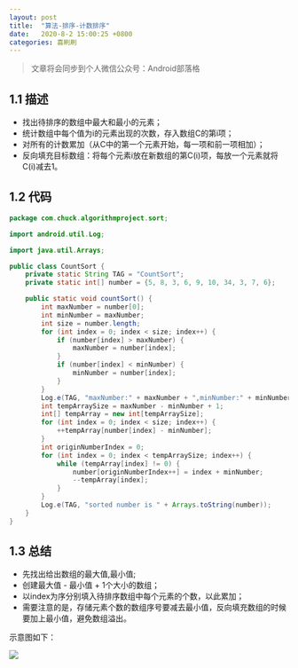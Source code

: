 ```yaml
---
layout: post
title:  "算法-排序-计数排序"
date:   2020-8-2 15:00:25 +0800
categories: 喜刷刷
---
```


> 文章将会同步到个人微信公众号：Android部落格

## 1.1 描述
- 找出待排序的数组中最大和最小的元素；
- 统计数组中每个值为i的元素出现的次数，存入数组C的第i项；
- 对所有的计数累加（从C中的第一个元素开始，每一项和前一项相加）；
- 反向填充目标数组：将每个元素i放在新数组的第C(i)项，每放一个元素就将C(i)减去1。

## 1.2 代码
```java
package com.chuck.algorithmproject.sort;

import android.util.Log;

import java.util.Arrays;

public class CountSort {
    private static String TAG = "CountSort";
    private static int[] number = {5, 8, 3, 6, 9, 10, 34, 3, 7, 6};

    public static void countSort() {
        int maxNumber = number[0];
        int minNumber = maxNumber;
        int size = number.length;
        for (int index = 0; index < size; index++) {
            if (number[index] > maxNumber) {
                maxNumber = number[index];
            }
            if (number[index] < minNumber) {
                minNumber = number[index];
            }
        }
        Log.e(TAG, "maxNumber:" + maxNumber + ",minNumber:" + minNumber);
        int tempArraySize = maxNumber - minNumber + 1;
        int[] tempArray = new int[tempArraySize];
        for (int index = 0; index < size; index++) {
            ++tempArray[number[index] - minNumber];
        }
        int originNumberIndex = 0;
        for (int index = 0; index < tempArraySize; index++) {
            while (tempArray[index] != 0) {
                number[originNumberIndex++] = index + minNumber;
                --tempArray[index];
            }
        }
        Log.e(TAG, "sorted number is " + Arrays.toString(number));
    }
}

```

## 1.3 总结

- 先找出给出数组的最大值,最小值;
- 创建最大值 - 最小值 + 1个大小的数组；
- 以index为序分别填入待排序数组中每个元素的个数，以此累加；
- 需要注意的是，存储元素个数的数组序号要减去最小值，反向填充数组的时候要加上最小值，避免数组溢出。

示意图如下：

![](https://ftp.bmp.ovh/imgs/2020/08/200e79e4fe183255.jpg)